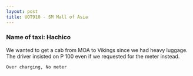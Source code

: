 ```yaml
---
layout: post
title: UOT910 - SM Mall of Asia
---
```


### Name of taxi: Hachico

We wanted to get a cab from MOA to Vikings since we had heavy luggage. The driver insisted on P
100 even if we requested for the meter instead.

```Over charging, No meter```
